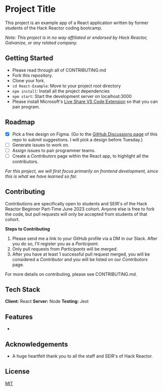 
# Project Title

This project is an example app of a React application written by former students of the Hack Reactor coding bootcamp. 

*Note: This project is in no way affiliated or endorsed by Hack Reactor, Galvanize, or any related company.* 

## Getting Started

- Please read through all of CONTRIBUTING.md
- Fork this repository. 
- Clone your fork. 
- `cd React-Example`: Move to your project root directory
- `npm install`: Install all the project dependencies
- `npm start`: Start the development server on localhost:3000
- Please install Microsoft's [Live Share VS Code Extension](https://code.visualstudio.com/learn/collaboration/live-share) so that you can pair program.

## Roadmap

- [x] Pick a free design on Figma. (Go to the [GitHub Discussions page](https://github.com/DandyLyons/React-Example/discussions/3) of this repo to submit suggestions. I will pick a design before Tuesday.)
- [ ] Generate issues to work on.
- [ ] Assign issues to pair programmer teams.
- [ ] Create a *Contributors* page within the React app, to highlight all the contributors. 

*For this project, we will first focus primarily on frontend development, since this is what we have learned so far.*

## Contributing

Contributions are specifically open to students and SEIR's of the Hack Reactor Beginner Part-Time June 2023 cohort. Anyone else is free to fork the code, but pull requests will only be accepted from students of that cohort. 

**Steps to Contributing**
1. Please send me a link to your GitHub profile via a DM in our Slack. After you do so, I'll register you as a *Participant*.
2. Only pull requests from *Participants* will be merged. 
3. After you have at least 1 successful pull request merged, you will be considered a *Contributor* and you will be listed on our *Contributors* page. 

For more details on contributing, please see CONTRIBUTING.md.

    
## Tech Stack

**Client:** React
**Server:** Node
**Testing:** Jest
## Features

- 


## Acknowledgements

- A huge heartfelt thank you to all the staff and SEIR's of Hack Reactor. 
## License

[MIT](https://choosealicense.com/licenses/mit/)
